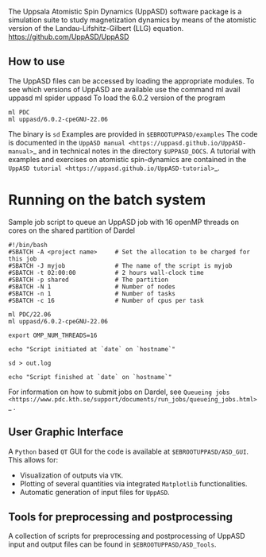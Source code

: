 The Uppsala Atomistic Spin Dynamics (UppASD) software package is a simulation suite to study magnetization dynamics by means of the atomistic version of the Landau-Lifshitz-Gilbert (LLG) equation.
https://github.com/UppASD/UppASD

## How to use

The UppASD files can be accessed by loading the appropriate modules. To see which versions of UppASD are available use the command
ml avail uppasd
ml spider uppasd
To load the 6.0.2 version of the program
```
ml PDC
ml uppasd/6.0.2-cpeGNU-22.06
```
The binary is ``sd``
Examples are provided in ``$EBROOTUPPASD/examples``
The code is documented in the `UppASD manual <https://uppasd.github.io/UppASD-manual>`_ and in technical notes in the directory ``$UPPASD_DOCS``.
A tutorial with examples and exercises on atomistic spin-dynamics are contained in the `UppASD tutorial <https://uppasd.github.io/UppASD-tutorial>`_.

# Running on the batch system
Sample job script to queue an UppASD job with 16 openMP threads on cores on the shared partition of Dardel

```
#!/bin/bash
#SBATCH -A <project name>     # Set the allocation to be charged for this job
#SBATCH -J myjob              # The name of the script is myjob
#SBATCH -t 02:00:00           # 2 hours wall-clock time
#SBATCH -p shared             # The partition
#SBATCH -N 1                  # Number of nodes
#SBATCH -n 1                  # Number of tasks
#SBATCH -c 16                 # Number of cpus per task

ml PDC/22.06
ml uppasd/6.0.2-cpeGNU-22.06

export OMP_NUM_THREADS=16

echo "Script initiated at `date` on `hostname`"

sd > out.log

echo "Script finished at `date` on `hostname`"
```

For information on how to submit jobs on Dardel, see `Queueing jobs <https://www.pdc.kth.se/support/documents/run_jobs/queueing_jobs.html>`_ .

## User Graphic Interface
A `Python` based `QT` GUI for the code is available at ``$EBROOTUPPASD/ASD_GUI``.
This allows for:
- Visualization of outputs via `VTK`.
- Plotting of several quantities via integrated `Matplotlib` functionalities.
- Automatic generation of input files for `UppASD`.

## Tools for preprocessing and postprocessing
A collection of scripts for preprocessing and postprocessing of UppASD input and output files can be found in ``$EBROOTUPPASD/ASD_Tools``.
